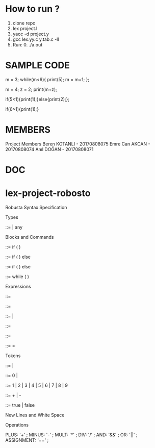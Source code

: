 # How to run ?

1. clone repo
2. lex project.l 
3. yacc -d project.y 
4. gcc lex.yy.c y.tab.c -ll 
5. Run: 0. ./a.out

# SAMPLE CODE

m = 3;
while(m<6){
  print(5);
  m = m+1;
};

m = 4;
z = 2;
print(m+z);


if(5<1){print(1);}else{print(2);};

if(6>1){print(1);}


# MEMBERS 


Project Members
Beren KOTANLI - 20170808075
Emre Can AKCAN - 20170808074
Anıl DOĞAN - 20170808071


# DOC

# lex-project-robosto


Robusta Syntax Specification

Types
  
<primitive type> ::= <numeric type> | any


Blocks and Commands

<if then statement>::= if ( <expression> ) <statement>

<if then else statement>::= if ( <expression> ) <statement no short if> else <statement>

<if then else statement no short if> ::= if ( <expression> ) <statement no short if> else <statement no short if>

<while statement> ::= while ( <expression> ) <statement>


Expressions

<constant expression> ::= <expression>

<expression> ::= <assignment expression>

<assignment expression> ::= <conditional expression> | <assignment>

<assignment> ::= <left hand side> <assignment operator> <assignment expression>

<left hand side> ::= <expression name>

<assignment operator> ::= = 

Tokens

<digits> ::= <digit> | <digits> <digit>

<digit> ::= 0 | <non zero digit>

<non zero digit> ::= 1 | 2 | 3 | 4 | 5 | 6 | 7 | 8 | 9

<sign> ::= + | -

<boolean literal> ::= true | false

New Lines and White Space 


Operations

PLUS: '+' ;
MINUS: '-' ;
MULT: '*' ;
DIV: '/' ;
AND: '&&' ;
OR: '||' ;
ASSIGNMENT: '==' ;
